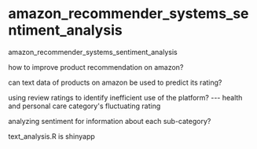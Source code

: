 # amazon_recommender_systems_sentiment_analysis
 amazon_recommender_systems_sentiment_analysis
 
how to improve product recommendation on amazon?

can text data of products on amazon be used to predict its rating?

using review ratings to identify inefficient use of the platform? --- health and personal care category's fluctuating rating

analyzing sentiment for information about each sub-category?


text_analysis.R is shinyapp
